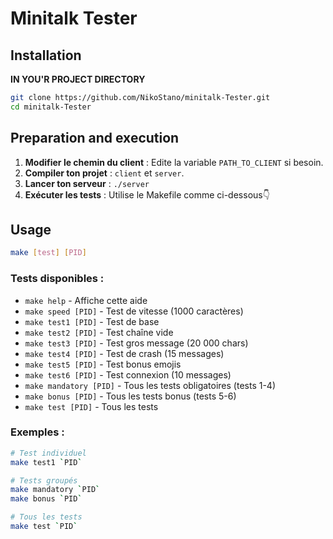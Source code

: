 # Minitalk Tester

## Installation

**IN YOU'R PROJECT DIRECTORY**
```bash
git clone https://github.com/NikoStano/minitalk-Tester.git
cd minitalk-Tester
```

## Preparation and execution

1. **Modifier le chemin du client** : Edite la variable `PATH_TO_CLIENT` si besoin.
2. **Compiler ton projet** : `client` et `server`.
3. **Lancer ton serveur** : `./server`
4. **Exécuter les tests** : Utilise le Makefile comme ci-dessous👇

## Usage

```bash
make [test] [PID]
```

### Tests disponibles :

- `make help` - Affiche cette aide
- `make speed [PID]` - Test de vitesse (1000 caractères)
- `make test1 [PID]` - Test de base
- `make test2 [PID]` - Test chaîne vide
- `make test3 [PID]` - Test gros message (20 000 chars)
- `make test4 [PID]` - Test de crash (15 messages)
- `make test5 [PID]` - Test bonus emojis
- `make test6 [PID]` - Test connexion (10 messages)
- `make mandatory [PID]` - Tous les tests obligatoires (tests 1-4)
- `make bonus [PID]` - Tous les tests bonus (tests 5-6)
- `make test [PID]` - Tous les tests

### Exemples :

```bash
# Test individuel
make test1 `PID`

# Tests groupés
make mandatory `PID`
make bonus `PID`

# Tous les tests
make test `PID`
```
